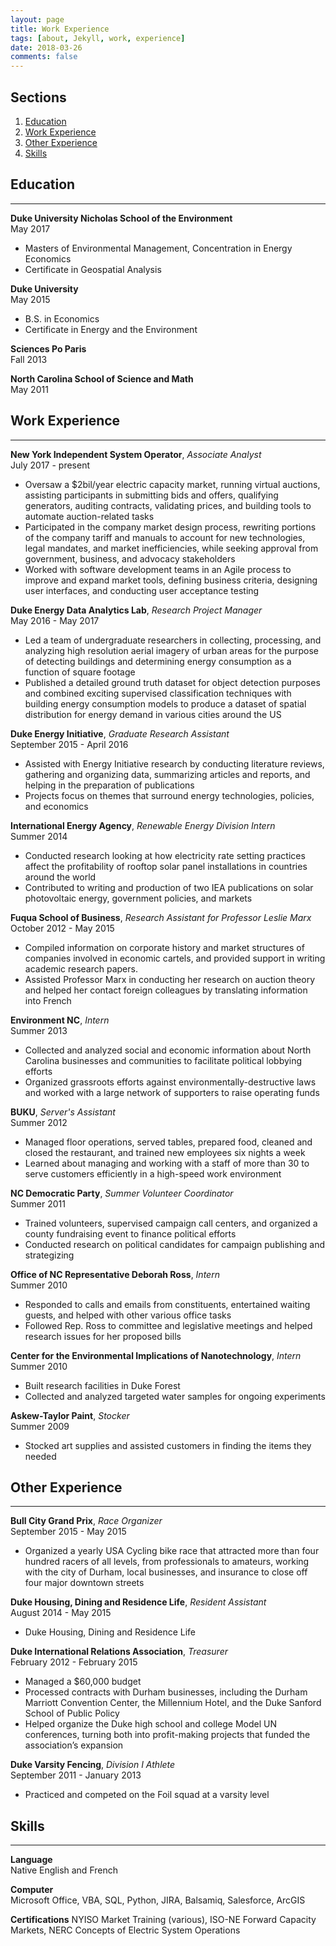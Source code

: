 ```yaml
---
layout: page
title: Work Experience
tags: [about, Jekyll, work, experience]
date: 2018-03-26
comments: false
---
```

## Sections
1. [Education](#education)
2. [Work Experience](#work-exp)
3. [Other Experience](#other-exp)
4. [Skills](#skills)


## Education <a name="education"></a>
* * *
**Duke University Nicholas School of the Environment**  
May 2017
* Masters of Environmental Management, Concentration in Energy Economics
* Certificate in Geospatial Analysis

**Duke University**  
May 2015
* B.S. in Economics
* Certificate in Energy and the Environment

**Sciences Po Paris**  
Fall 2013

**North Carolina School of Science and Math**  
May 2011

## Work Experience <a name="work-exp"></a>
* * *
**New York Independent System Operator**, *Associate Analyst*  
July 2017 - present
* Oversaw a $2bil/year electric capacity market, running virtual auctions, assisting participants in submitting bids and offers, qualifying generators, auditing contracts, validating prices, and building tools to automate auction-related tasks
* Participated in the company market design process, rewriting portions of the company tariff and manuals to account for new technologies, legal mandates, and market inefficiencies, while seeking approval from government, business, and advocacy stakeholders
* Worked with software development teams in an Agile process to improve and expand market tools, defining business criteria, designing user interfaces, and conducting user acceptance testing

**Duke Energy Data Analytics Lab**, *Research Project Manager*  
May 2016 - May 2017
* Led a team of undergraduate researchers in collecting, processing, and analyzing high resolution aerial imagery of urban areas for the purpose of detecting buildings and determining energy consumption as a function of square footage
* Published a detailed ground truth dataset for object detection purposes and combined exciting supervised classification techniques with building energy consumption models to produce a dataset of spatial distribution for energy demand in various cities around the US

**Duke Energy Initiative**, *Graduate Research Assistant*  
September 2015 - April 2016
* Assisted with Energy Initiative research by conducting literature reviews, gathering and organizing data, summarizing articles and reports, and helping in the preparation of publications
* Projects focus on themes that surround energy technologies, policies, and economics

**International Energy Agency**, *Renewable Energy Division Intern*  
Summer 2014
* Conducted research looking at how electricity rate setting practices affect the profitability of rooftop solar panel installations in countries around the world
* Contributed to writing and production of two IEA publications on solar photovoltaic energy, government policies, and markets

**Fuqua School of Business**, *Research Assistant for Professor Leslie Marx*  
October 2012 - May 2015
* Compiled information on corporate history and market structures of companies involved in economic cartels, and provided support in writing academic research papers.
* Assisted Professor Marx in conducting her research on auction theory and helped her contact foreign colleagues by translating information into French

**Environment NC**, *Intern*  
Summer 2013
* Collected and analyzed social and economic information about North Carolina businesses and communities to facilitate political lobbying efforts
* Organized grassroots efforts against environmentally-destructive laws and worked with a large network of supporters to raise operating funds

**BUKU**, *Server's Assistant*  
Summer 2012
* Managed floor operations, served tables, prepared food, cleaned and closed the restaurant, and trained new employees six nights a week
* Learned about managing and working with a staff of more than 30 to serve customers efficiently in a high-speed work environment

**NC Democratic Party**, *Summer Volunteer Coordinator*  
Summer 2011
* Trained volunteers, supervised campaign call centers, and organized a county fundraising event to finance political efforts
* Conducted research on political candidates for campaign publishing and strategizing

**Office of NC Representative Deborah Ross**, *Intern*  
Summer 2010
* Responded to calls and emails from constituents, entertained waiting guests, and helped with other various office tasks
* Followed Rep. Ross to committee and legislative meetings and helped research issues for her proposed bills

**Center for the Environmental Implications of Nanotechnology**, *Intern*  
Summer 2010
* Built research facilities in Duke Forest
* Collected and analyzed targeted water samples for ongoing experiments

**Askew-Taylor Paint**, *Stocker*  
Summer 2009
* Stocked art supplies and assisted customers in finding the items they needed

## Other Experience <a name="other-exp"></a>
* * *
**Bull City Grand Prix**, *Race Organizer*  
September 2015 - May 2015
* Organized a yearly USA Cycling bike race that attracted more than four hundred racers of all levels, from professionals to amateurs, working with the city of Durham, local businesses, and insurance to close off four major downtown streets

**Duke Housing, Dining and Residence Life**, *Resident Assistant*  
August 2014 - May 2015
* Duke Housing, Dining and Residence Life

**Duke International Relations Association**, *Treasurer*  
February 2012 - February 2015
* Managed a $60,000 budget
* Processed contracts with Durham businesses, including the Durham Marriott Convention Center, the Millennium Hotel, and the Duke Sanford School of Public Policy
* Helped organize the Duke high school and college Model UN conferences, turning both into profit-making projects that funded the association’s expansion

**Duke Varsity Fencing**, *Division I Athlete*  
September 2011 - January 2013
* Practiced and competed on the Foil squad at a varsity level

## Skills <a name="skills"></a>
* * *
**Language**  
Native English and French

**Computer**  
Microsoft Office, VBA, SQL, Python, JIRA, Balsamiq, Salesforce, ArcGIS

**Certifications**
NYISO Market Training (various), ISO-NE Forward Capacity Markets, NERC Concepts of Electric System Operations

